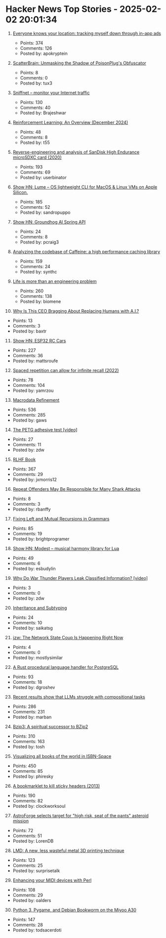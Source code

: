 # Hacker News Top Stories - 2025-02-02 20:01:34

1. [Everyone knows your location: tracking myself down through in-app ads](https://timsh.org/tracking-myself-down-through-in-app-ads/)
   - Points: 374
   - Comments: 126
   - Posted by: apokryptein

2. [ScatterBrain: Unmasking the Shadow of PoisonPlug's Obfuscator](https://cloud.google.com/blog/topics/threat-intelligence/scatterbrain-unmasking-poisonplug-obfuscator)
   - Points: 8
   - Comments: 0
   - Posted by: tux3

3. [Sniffnet – monitor your Internet traffic](https://github.com/GyulyVGC/sniffnet)
   - Points: 130
   - Comments: 40
   - Posted by: Brajeshwar

4. [Reinforcement Learning: An Overview (December 2024)](https://arxiv.org/abs/2412.05265)
   - Points: 48
   - Comments: 8
   - Posted by: t55

5. [Reverse-engineering and analysis of SanDisk High Endurance microSDXC card (2020)](https://ripitapart.com/2020/07/16/reverse-engineering-and-analysis-of-sandisk-high-endurance-microsdxc-card/)
   - Points: 193
   - Comments: 69
   - Posted by: userbinator

6. [Show HN: Lume – OS lightweight CLI for MacOS & Linux VMs on Apple Silicon.](https://github.com/trycua/lume)
   - Points: 185
   - Comments: 52
   - Posted by: sandropuppo

7. [Show HN: Groundhog AI Spring API](https://groundhog-day.com/api)
   - Points: 24
   - Comments: 8
   - Posted by: pcraig3

8. [Analyzing the codebase of Caffeine: a high performance caching library](https://adriacabeza.github.io/2024/07/12/caffeine-cache.html)
   - Points: 159
   - Comments: 24
   - Posted by: synthc

9. [Life is more than an engineering problem](https://lareviewofbooks.org/article/life-is-more-than-an-engineering-problem/)
   - Points: 260
   - Comments: 138
   - Posted by: biomene

10. [Why Is This CEO Bragging About Replacing Humans with A.I.?](https://www.nytimes.com/2025/02/02/business/klarna-ceo-ai.html)
   - Points: 13
   - Comments: 3
   - Posted by: baxtr

11. [Show HN: ESP32 RC Cars](https://github.com/mattsroufe/esp32_rc_cars)
   - Points: 227
   - Comments: 36
   - Posted by: mattsroufe

12. [Spaced repetition can allow for infinite recall (2022)](https://www.efavdb.com/memory%20recall)
   - Points: 78
   - Comments: 104
   - Posted by: yamrzou

13. [Macrodata Refinement](https://lumon-industries.com/)
   - Points: 536
   - Comments: 285
   - Posted by: gaws

14. [The PETG adhesive test [video]](https://www.youtube.com/watch?v=tyo8vLorpZo)
   - Points: 27
   - Comments: 11
   - Posted by: zdw

15. [RLHF Book](https://rlhfbook.com/)
   - Points: 367
   - Comments: 29
   - Posted by: jxmorris12

16. [Repeat Offenders May Be Responsible for Many Shark Attacks](https://nautil.us/the-problem-with-problem-sharks-1186682/)
   - Points: 8
   - Comments: 3
   - Posted by: rbanffy

17. [Fixing Left and Mutual Recursions in Grammars](https://brightprogrammer.in/posts/fixing-recursions-in-grammar/)
   - Points: 85
   - Comments: 19
   - Posted by: brightprogramer

18. [Show HN: Modest – musical harmony library for Lua](https://github.com/esbudylin/modest)
   - Points: 49
   - Comments: 6
   - Posted by: esbudylin

19. [Why Do War Thunder Players Leak Classified Information? [video]](https://www.youtube.com/watch?v=R7LMApkXJD8)
   - Points: 3
   - Comments: 0
   - Posted by: zdw

20. [Inheritance and Subtyping](https://blog.frankel.ch/on-inheritance/)
   - Points: 24
   - Comments: 10
   - Posted by: saikatsg

21. [jzw: The Network State Coup Is Happening Right Now](https://www.jwz.org/blog/2025/02/the-network-state-coup-is-happening-right-now/)
   - Points: 4
   - Comments: 0
   - Posted by: mostlysimilar

22. [A Rust procedural language handler for PostgreSQL](https://github.com/tcdi/plrust)
   - Points: 93
   - Comments: 18
   - Posted by: dgroshev

23. [Recent results show that LLMs struggle with compositional tasks](https://www.quantamagazine.org/chatbot-software-begins-to-face-fundamental-limitations-20250131/)
   - Points: 286
   - Comments: 231
   - Posted by: marban

24. [Bzip3: A spiritual successor to BZip2](https://github.com/kspalaiologos/bzip3)
   - Points: 310
   - Comments: 163
   - Posted by: tosh

25. [Visualizing all books of the world in ISBN-Space](https://phiresky.github.io/blog/2025/visualizing-all-books-in-isbn-space/)
   - Points: 450
   - Comments: 85
   - Posted by: phiresky

26. [A bookmarklet to kill sticky headers (2013)](https://alisdair.mcdiarmid.org/kill-sticky-headers/)
   - Points: 190
   - Comments: 82
   - Posted by: clockworksoul

27. [AstroForge selects target for "high risk, seat of the pants" asteroid mission](https://arstechnica.com/space/2025/01/astroforge-selects-target-for-high-risk-seat-of-the-pants-asteroid-mission/)
   - Points: 72
   - Comments: 51
   - Posted by: LorenDB

28. [LMD: A new, less wasteful metal 3D printing technique](https://www.core77.com/posts/135194/LMD-A-New-Less-Wasteful-Metal-3D-Printing-Technique)
   - Points: 123
   - Comments: 25
   - Posted by: surprisetalk

29. [Enhancing your MIDI devices with Perl](https://fuzzix.org/enhancing-midi-hardware-with-perl)
   - Points: 108
   - Comments: 29
   - Posted by: oalders

30. [Python 3, Pygame, and Debian Bookworm on the Miyoo A30](https://www.jtolio.com/2025/02/py3-pygame-miyoo-a30/)
   - Points: 147
   - Comments: 28
   - Posted by: todsacerdoti


